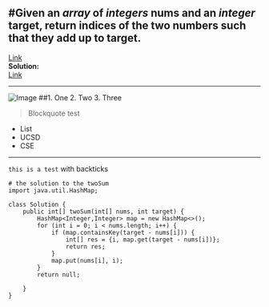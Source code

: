#Given an *array* of *integers* nums and an *integer* target, return indices of the two numbers such that they add up to target.    
---
[Link](https://leetcode.com/problems/two-sum/)   
**Solution:**  
[Link](https://leetcode.com/problems/two-sum/discuss/3/Accepted-Java-O(n)-Solution)  
***
![Image](https://ucsdnews.ucsd.edu/news_uploads/Resized_Geisel_Library_08.31.jpg) 
##1. One
2. Two
3. Three
> Blockquote
> test 
* List
* UCSD
* CSE
---  
`this is a test` with backticks 
```
# the solution to the twoSum
import java.util.HashMap;

class Solution {
    public int[] twoSum(int[] nums, int target) {
        HashMap<Integer,Integer> map = new HashMap<>();
        for (int i = 0; i < nums.length; i++) {
            if (map.containsKey(target - nums[i])) {
                int[] res = {i, map.get(target - nums[i])};
                return res;
            }
            map.put(nums[i], i);
        }
        return null;
        
    }
}
```
  
